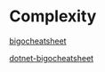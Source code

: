 # Complexity

[bigocheatsheet](https://www.bigocheatsheet.com/)

[dotnet-bigocheatsheet](https://github.com/RehanSaeed/.NET-Big-O-Algorithm-Complexity-Cheat-Sheet)
